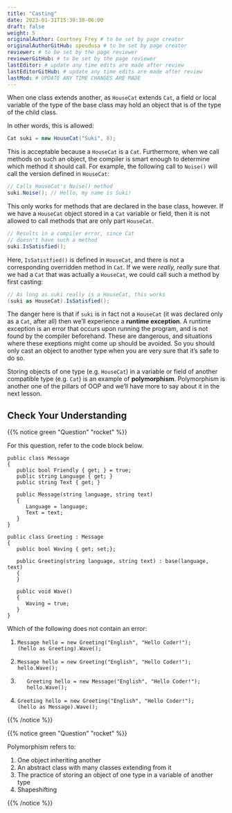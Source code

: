 ```yaml
---
title: "Casting"
date: 2023-01-31T15:39:38-06:00
draft: false
weight: 5
originalAuthor: Courtney Frey # to be set by page creator
originalAuthorGitHub: speudusa # to be set by page creator
reviewer: # to be set by the page reviewer
reviewerGitHub: # to be set by the page reviewer
lastEditor: # update any time edits are made after review
lastEditorGitHub: # update any time edits are made after review
lastMod: # UPDATE ANY TIME CHANGES ARE MADE
---
```


When one class extends another, as `HouseCat` extends `Cat`, a field or local variable of the type of the base class may hold an object that is of the type of the child class.

In other words, this is allowed:

```csharp
Cat suki = new HouseCat("Suki", 8);
```

This is acceptable because a `HouseCat` is a `Cat`. Furthermore, when we call methods on such an object, the compiler is smart enough to determine which method it should call. For example, the following call to `Noise()` will call the version defined in `HouseCat`:

```csharp
// Calls HouseCat's Noise() method
suki.Noise(); // Hello, my name is Suki!
```

This only works for methods that are declared in the base class, however. If we have a `HouseCat` object stored in a `Cat` variable or field, then it is not allowed to call methods that are only part `HouseCat`.

```csharp
// Results in a compiler error, since Cat
// doesn't have such a method
suki.IsSatisfied();
```

Here, `IsSatistfied()` is defined in `HouseCat`, and there is not a corresponding overridden method in `Cat`. If we were *really, really* sure that we had a `Cat` that was actually a `HouseCat`, we could call such a method by first casting:

```csharp
// As long as suki really is a HouseCat, this works
(suki as HouseCat).IsSatisfied();
```

The danger here is that if `suki` is in fact not a `HouseCat` (it was declared only as a `Cat`, after all) then we’ll experience a **runtime exception**. A runtime exception is an error that occurs upon running the program, and is not found by the compiler beforehand. These are dangerous, and situations where these exeptions might come up should be avoided. So you should only cast an object to another type when you are very sure that it’s safe to do so.

Storing objects of one type (e.g. `HouseCat`) in a variable or field of another compatible type (e.g. `Cat`) is an example of **polymorphism**. Polymorphism is another one of the pillars of OOP and we’ll have more to say about it in the next lesson.

## Check Your Understanding

{{% notice green  "Question" "rocket" %}} 
 
For this question, refer to the code block below.

```csharp{linenos=table,hl_lines=[],linenostart=1}
public class Message
{
   public bool Friendly { get; } = true;
   public string Language { get; }
   public string Text { get; }

   public Message(string language, string text)
   {
      Language = language;
      Text = text;
   }
}

public class Greeting : Message
{
   public bool Waving { get; set;};

   public Greeting(string language, string text) : base(language, text)
   {
   }

   public void Wave()
   {
      Waving = true;
   }
}
```

Which of the following does not contain an error:

   1. ```csharp{linenos=table,hl_lines=[],linenostart=1}
      Message hello = new Greeting("English", "Hello Coder!");
      (hello as Greeting).Wave();

      ```   
   1. ```csharp{linenos=table,hl_lines=[],linenostart=1}
      Message hello = new Greeting("English", "Hello Coder!");
      hello.Wave();

      ```  
   1. ```csharp{linenos=table,hl_lines=[],linenostart=1}
         Greeting hello = new Message("English", "Hello Coder!");
         hello.Wave();
      ```  
   1. ```csharp{linenos=table,hl_lines=[],linenostart=1}
      Greeting hello = new Greeting("English", "Hello Coder!");
      (hello as Message).Wave();
      ```  
<!-- ans: Message hello = new Greeting("English", "Hello Coder!");
         ((Greeting) hello).wave(); -->
{{% /notice %}}


{{% notice green  "Question" "rocket" %}} 
 
Polymorphism refers to:

   1. One object inheriting another
   1. An abstract class with many classes extending from it
   1. The practice of storing an object of one type in a variable of another type
   1. Shapeshifting

<!-- ans: The practice of storing an object of one type in a variable of another type -->
{{% /notice %}}